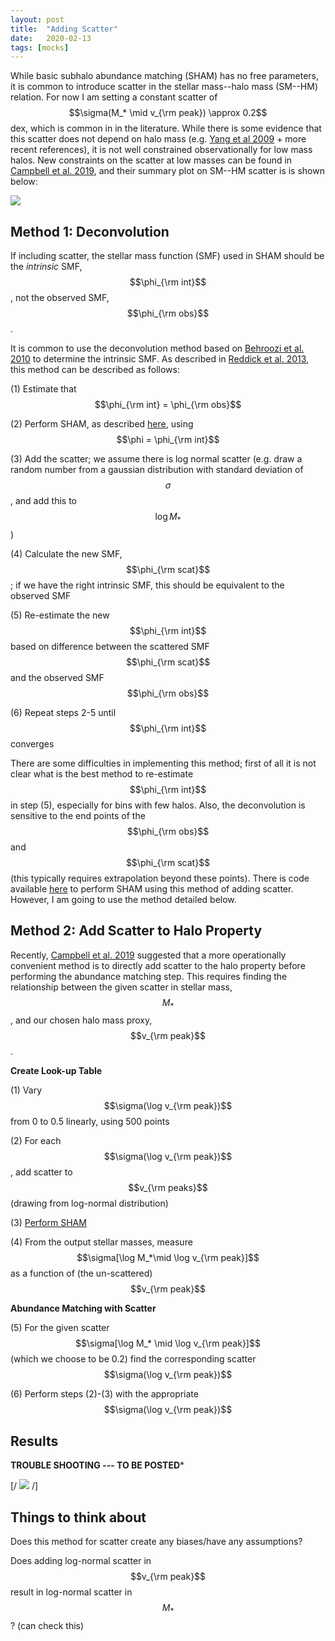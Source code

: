 ```yaml
---
layout: post
title:  "Adding Scatter"
date:   2020-02-13
tags: [mocks]
---
```



While basic subhalo abundance matching (SHAM) has no free parameters, it is common to introduce scatter in the stellar mass--halo mass (SM--HM) relation. For now I am setting a constant scatter of $$\sigma(M_* \mid v_{\rm peak}) \approx  0.2$$ dex, which is common in in the literature. While there is some evidence that this scatter does not depend on halo mass (e.g. <a href="https://ui.adsabs.harvard.edu/abs/2009ApJ...693..830Y/abstract">Yang et al 2009</a> + more recent references), it is not well constrained observationally for low mass halos. New constraints on the scatter at low masses can be found in <a href="https://ui.adsabs.harvard.edu/abs/2019arXiv191003605C/abstract">Campbell et al. 2019</a>, and their summary plot on SM--HM scatter is is shown below:

<img src="{{ site.baseurl }}/assets/plots/Cao2019.png">


## Method 1: Deconvolution

If including scatter, the stellar mass function (SMF) used in SHAM should be the *intrinsic* SMF, $$\phi_{\rm int}$$, not the observed SMF, $$\phi_{\rm obs}$$.

It is common to use the deconvolution method based on <a href="https://ui.adsabs.harvard.edu/abs/2010ApJ...717..379B/abstract">Behroozi et al. 2010</a> to determine the intrinsic SMF. As described in <a href="https://ui.adsabs.harvard.edu/abs/2013ApJ...771...30R">Reddick et al. 2013</a>, this method can be described as follows:

(1) Estimate that $$\phi_{\rm int} = \phi_{\rm obs}$$

(2) Perform SHAM, as described <a href="https://ndrakos.github.io/blog/2020/02/11/Abundance_Matching.html">here</a>, using $$\phi = \phi_{\rm int}$$

(3) Add the scatter; we assume there is log normal scatter (e.g. draw a random number from a gaussian distribution with standard deviation of $$\sigma$$, and add this to $$\log M_*$$)

(4)	Calculate the new SMF, $$\phi_{\rm scat}$$; if we have the right intrinsic SMF, this should be equivalent to the observed SMF

(5) Re-estimate the new $$\phi_{\rm int}$$ based on difference between the scattered SMF $$\phi_{\rm scat}$$ and the observed SMF  $$\phi_{\rm obs}$$

(6) Repeat steps 2-5 until $$\phi_{\rm int}$$ converges

There are some difficulties in implementing this method; first of all it is not clear what is the best method to re-estimate $$\phi_{\rm int}$$ in step (5), especially for bins with few halos. Also, the deconvolution is sensitive to the end points of the $$\phi_{\rm obs}$$ and $$\phi_{\rm scat}$$ (this typically requires extrapolation beyond these points). There is code available <a href="https://bitbucket.org/yymao/abundancematching/src/master/">here</a> to perform SHAM using this method of adding scatter. However, I am going to use the method detailed below.


## Method 2: Add Scatter to Halo Property

Recently, <a href="https://ui.adsabs.harvard.edu/abs/2019arXiv191003605C/abstract">Campbell et al. 2019</a> suggested that a more operationally convenient method is to directly add scatter to the halo property before performing the abundance matching step. This requires finding the relationship between the given scatter in stellar mass, $$M_*$$, and our chosen halo mass proxy, $$v_{\rm peak}$$.

**Create Look-up Table**

(1) Vary $$\sigma(\log v_{\rm peak})$$ from 0 to 0.5 linearly, using 500 points

(2) For each $$\sigma(\log v_{\rm peak})$$, add scatter to $$v_{\rm peaks}$$ (drawing from log-normal distribution)

(3) <a href="https://ndrakos.github.io/blog/2020/02/11/Abundance_Matching.html"> Perform SHAM </a>

(4) From the output stellar masses, measure $$\sigma[\log M_*\mid \log v_{\rm peak}]$$ as a function of (the un-scattered) $$v_{\rm peak}$$

**Abundance Matching with Scatter**

(5) For the given scatter $$\sigma[\log M_* \mid \log v_{\rm peak}]$$ (which we choose to be 0.2) find the corresponding scatter $$\sigma(\log v_{\rm peak})$$

(6) Perform steps (2)-(3) with the appropriate $$\sigma(\log v_{\rm peak})$$



## Results

**TROUBLE SHOOTING --- TO BE POSTED***


[/ <img src="{{ site.baseurl }}/assets/plots/SMF_scatter.png"> /]


## Things to think about

Does this method for scatter create any biases/have any assumptions?

Does adding log-normal scatter in $$v_{\rm peak}$$ result in log-normal scatter in $$M_*$$? (can check this)
